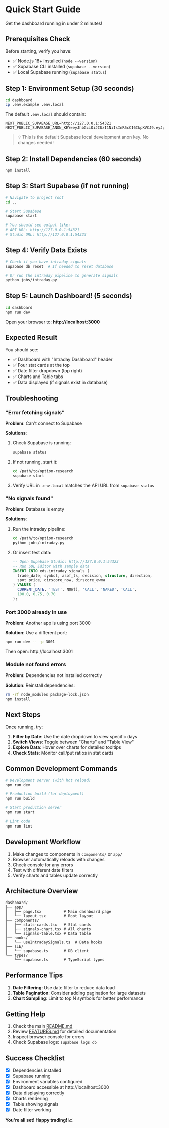 # Quick Start Guide

Get the dashboard running in under 2 minutes!

## Prerequisites Check

Before starting, verify you have:
- ✅ Node.js 18+ installed (`node --version`)
- ✅ Supabase CLI installed (`supabase --version`)
- ✅ Local Supabase running (`supabase status`)

## Step 1: Environment Setup (30 seconds)

```bash
cd dashboard
cp .env.example .env.local
```

The default `.env.local` should contain:
```env
NEXT_PUBLIC_SUPABASE_URL=http://127.0.0.1:54321
NEXT_PUBLIC_SUPABASE_ANON_KEY=eyJhbGciOiJIUzI1NiIsInR5cCI6IkpXVCJ9.eyJpc3MiOiJzdXBhYmFzZS1kZW1vIiwicm9sZSI6ImFub24iLCJleHAiOjE5ODM4MTI5OTZ9.CRXP1A7WOeoJeXxjNni43kdQwgnWNReilDMblYTn_I0
```

> 💡 This is the default Supabase local development anon key. No changes needed!

## Step 2: Install Dependencies (60 seconds)

```bash
npm install
```

## Step 3: Start Supabase (if not running)

```bash
# Navigate to project root
cd ..

# Start Supabase
supabase start

# You should see output like:
# API URL: http://127.0.0.1:54321
# Studio URL: http://127.0.0.1:54323
```

## Step 4: Verify Data Exists

```bash
# Check if you have intraday signals
supabase db reset  # If needed to reset database

# Or run the intraday pipeline to generate signals
python jobs/intraday.py
```

## Step 5: Launch Dashboard! (5 seconds)

```bash
cd dashboard
npm run dev
```

Open your browser to: **http://localhost:3000**

## Expected Result

You should see:
- ✅ Dashboard with "Intraday Dashboard" header
- ✅ Four stat cards at the top
- ✅ Date filter dropdown (top right)
- ✅ Charts and Table tabs
- ✅ Data displayed (if signals exist in database)

## Troubleshooting

### "Error fetching signals"
**Problem**: Can't connect to Supabase

**Solutions**:
1. Check Supabase is running:
   ```bash
   supabase status
   ```
2. If not running, start it:
   ```bash
   cd /path/to/option-research
   supabase start
   ```
3. Verify URL in `.env.local` matches the API URL from `supabase status`

### "No signals found"
**Problem**: Database is empty

**Solutions**:
1. Run the intraday pipeline:
   ```bash
   cd /path/to/option-research
   python jobs/intraday.py
   ```
2. Or insert test data:
   ```sql
   -- Open Supabase Studio: http://127.0.0.1:54323
   -- Run SQL Editor with sample data
   INSERT INTO eds.intraday_signals (
     trade_date, symbol, asof_ts, decision, structure, direction,
     spot_price, dirscore_now, dirscore_ewma
   ) VALUES (
     CURRENT_DATE, 'TEST', NOW(), 'CALL', 'NAKED', 'CALL',
     100.0, 0.75, 0.70
   );
   ```

### Port 3000 already in use
**Problem**: Another app is using port 3000

**Solution**: Use a different port:
```bash
npm run dev -- -p 3001
```
Then open: http://localhost:3001

### Module not found errors
**Problem**: Dependencies not installed correctly

**Solution**: Reinstall dependencies:
```bash
rm -rf node_modules package-lock.json
npm install
```

## Next Steps

Once running, try:

1. **Filter by Date**: Use the date dropdown to view specific days
2. **Switch Views**: Toggle between "Charts" and "Table View"
3. **Explore Data**: Hover over charts for detailed tooltips
4. **Check Stats**: Monitor call/put ratios in stat cards

## Common Development Commands

```bash
# Development server (with hot reload)
npm run dev

# Production build (for deployment)
npm run build

# Start production server
npm run start

# Lint code
npm run lint
```

## Development Workflow

1. Make changes to components in `components/` or `app/`
2. Browser automatically reloads with changes
3. Check console for any errors
4. Test with different date filters
5. Verify charts and tables update correctly

## Architecture Overview

```
dashboard/
├── app/
│   ├── page.tsx          # Main dashboard page
│   └── layout.tsx        # Root layout
├── components/
│   ├── stats-cards.tsx   # Stat cards
│   ├── signals-chart.tsx # All charts
│   └── signals-table.tsx # Data table
├── hooks/
│   └── useIntradaySignals.ts  # Data hooks
├── lib/
│   └── supabase.ts       # DB client
└── types/
    └── supabase.ts       # TypeScript types
```

## Performance Tips

1. **Date Filtering**: Use date filter to reduce data load
2. **Table Pagination**: Consider adding pagination for large datasets
3. **Chart Sampling**: Limit to top N symbols for better performance

## Getting Help

1. Check the main [README.md](README.md)
2. Review [FEATURES.md](FEATURES.md) for detailed documentation
3. Inspect browser console for errors
4. Check Supabase logs: `supabase logs db`

## Success Checklist

- [x] Dependencies installed
- [x] Supabase running
- [x] Environment variables configured
- [x] Dashboard accessible at http://localhost:3000
- [x] Data displaying correctly
- [x] Charts rendering
- [x] Table showing signals
- [x] Date filter working

**You're all set! Happy trading! 📈**

